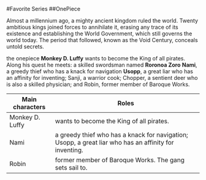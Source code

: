#Favorite Series 
##OnePiece

Almost a millennium ago, a mighty ancient kingdom ruled the world. Twenty ambitious kings joined forces to annihilate it, erasing any trace of its existence and establishing the World Government, which still governs the world today. The period that followed, known as the Void Century, conceals untold secrets.

the onepiece **Monkey D. Luffy** wants to become the King of all pirates. Along his quest he meets: a skilled swordsman named **Roronoa Zoro** **Nami**, a greedy thief who has a knack for navigation **Usopp**, a great liar who has an affinity for inventing; Sanji, a warrior cook; Chopper, a sentient deer who is also a skilled physician; and Robin, former member of Baroque Works.

| Main characters |Roles |
|-----------------|----- |
|Monkey D. Luffy |wants to become the King  of all pirates.|
|Nami | a greedy thief who has a knack for navigation; Usopp, a great liar who has an affinity for inventing. | 
|Robin| former member of Baroque Works. The gang sets sail to.|

